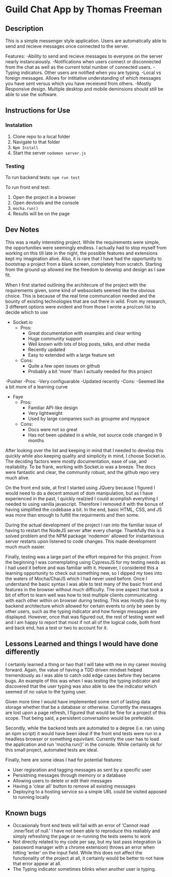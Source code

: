 # Guild Chat App by Thomas Freeman

## Description

This is a simple messenger style application. Users are automatically able to send and recieve messages once connected to the server.

Features:
-Ability to send and recieve messages to everyone on the server nearly instancaiously.
-Notifications when users connect or disconnected from the chat as well as the current total number of connected users.
-Typing indicators. Other users are notified when you are typing.
-Local vs foreign messages. Allows for intitiative understanding of which messages you have sent versus which you have receieved from others.
-Mostly Responsive design. Multiple desktop and mobile deminsions should still be able to use the software.

## Instructions for Use

### Instalation
1) Clone repo to a local folder
2) Navigate to that folder
3) `Npm Install`
4) Start the server `nodemon server.js`

### Testing
To run backend tests: 
`npm run test`

To run front end test:
1) Open the project in a browser
2) Open devtools and the console
3) `mocha.run()`
4) Results will be on the page


## Dev Notes
This was a really interesting project. While the requirements were simple, the opportunities were seemingly endless. I actually had to stop myself from working on this till late in the night, the possible 
features and extensions kept my imagination alive. Also, it is rare that I have had the opportunity to bootstrap a project from a blank screen, completely from scratch. Starting from the ground up allowed 
me the freedom to develop and design as I saw fit.

When I first started outlining the architecure of the project with the requirements given, some kind of websockets seemed like the obvious choice. This is because of the real time communcation needed and the bounty
of existing technologies that are out there in wild. From my research, 3 different options were evident and from those I wrote a pro/con list to decide which to use
- Socket.io
	- Pros:
		- Great documentation with examples and clear writing
		- Huge community support
		- Well known with lots of blog posts, talks, and other media
		- Recently updated
		- Easy to extended with a large feature set
	- Cons:
		- Quite a few open issues on github
		- Probably a bit 'more' than I actually needed for this project

-Pusher
	-Pros:
		-Very configuarable
		-Updated recently
	-Cons:
		-Seemed like a bit more of a learning curve

- Faye
	- Pros:
		- Familiar API-like design
		- Very lightweight
		- Used by large companies such as groupme and myspace
	- Cons:
		- Docs were not so great
		- Has not been updated in a while, not source code changed in 9 months

After looking over the list and keeping in mind that I needed to develop this quickly while also keeping quality and simplicity in mind, I choose Socket.io. The deciding factors were mostly documentation, ease of use, 
and realiability. To be frank, working with Socket.io was a breeze. The docs were fantastic and clear, the community robust, and the github repo very much alive.

On the front end side, at first I started using JQuery because I figured I would need to do a decent amount of dom manipulation, but as I have experienced in the past, I quickly realzied I could acomplish everything
I needed to using vanilla javascript. Therefore I removed it with the bonus of having simplified the codebase a bit. In the end, basic HTML, CSS, and JS was more than enough to fulfill the requirments and then some.

During the actual development of the project I ran into the familiar issue of having to restart the NodeJS server after every change. Thankfully this is a solved problem and the NPM package 'nodemon' allowed for 
instantanious server restarts upon listened to code changes. This made development much much easier.

Finally, testing was a large part of the effort required for this project. From the beginning I was comemplating using CypressJS for my testing needs as I had used it before and was familiar with it. However, I considered this
a learning opportunity to check out something new, so I dipped my toes into the waters of Mocha/ChaiJS which I had never used before. Once I understand the basic syntax I was able to test many of the basic front end features
in the browser without much difficulty. The one aspect that took a bit of effort to learn well was how to test multiple clients communicating with each other within on browser during testing. This was mostly due to my backend 
architecture which allowed for certain events to only be seen by other users, such as the typing indicator and how foreign messages are displayed. However, once that was figured out, the rest of testing went well and I am happy 
to report that most if not all of the logical code, both front and back end, has a test or two to account for it.


## Lessons Learned and things I would have done differently
I certainly learned a thing or two that I will take with me in my career moving forward. Again, the value of having a TDD driven mindset helped tremendously as I was able to catch odd edge cases before they became bugs. 
An example of this was when I was testing the typing indicator and discovered that the user typing was also able to see the indicator which seemed of no value to the typing user. 

Given more time I would have implemented some sort of lasting data storage whether that be a database or otherwise. Currently the messages are lost upon a page refresh, I figured that would be fine for a project of this scope.
That being said, a persistent conversatino would be preferable. 

Secondly, while the backend tests are automated to a degree (i.e. ran using an npm script) it would have been ideal if the front end tests were run in a headless browser or something equivilant. Currently the user has to 
load the application and run 'mocha.run()' in the console. While certainly ok for this small project, automated tests are ideal.

Finally, here are some ideas I had for potential features:
- User regisration and tagging messages as sent by a specific user
- Persistning messages through memory or a database
- Allowing users to delete or edit their messages
- Having a 'clear all' button to remove all existing messages
- Deploying to a hosting service so a simple URL could be visited apposed to running locally

## Known bugs
- Occasionaly front end tests will fail with an error of 'Cannot read .innerText of null.' I have not been able to reproduce this realiably and simply refreshing the page or re-running the tests seems to work
- Not directly related to my code per say, but my last pass integration (a password manager with a chrome extension) throws an error when hitting 'enter' on the input field. While this does not affect the functionality of
the project at all, it certainly would be better to not have that error appear at all.
- The Typing indicator sometimes blinks when another user is typing.

